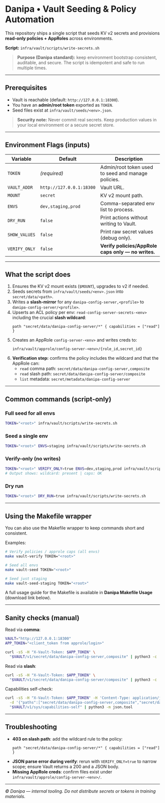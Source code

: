 # Danipa • Vault Seeding & Policy Automation

This repository ships a single script that seeds KV v2 secrets and provisions **read-only policies + AppRoles** across environments.

**Script:** `infra/vault/scripts/write-secrets.sh`

> **Purpose (Danipa standard):** keep environment bootstrap consistent, auditable, and secure. The script is idempotent and safe to run multiple times.

---

## Prerequisites

- Vault is reachable (default: `http://127.0.0.1:18300`).
- You have an **admin/root token** exported as `TOKEN`.
- Seed files exist at `infra/vault/seeds/<env>.json`.

> **Security note:** Never commit real secrets. Keep production values in your local environment or a secure secret store.

---

## Environment Flags (inputs)

| Variable        | Default                   | Description |
|-----------------|---------------------------|-------------|
| `TOKEN`         | _(required)_              | Admin/root token used to seed and manage policies. |
| `VAULT_ADDR`    | `http://127.0.0.1:18300`  | Vault URL. |
| `MOUNT`         | `secret`                  | KV v2 mount path. |
| `ENVS`          | `dev,staging,prod`        | Comma-separated env list to process. |
| `DRY_RUN`       | `false`                   | Print actions without writing to Vault. |
| `SHOW_VALUES`   | `false`                   | Print raw secret values (debug only). |
| `VERIFY_ONLY`   | `false`                   | **Verify policies/AppRole caps only — no writes.** |

---

## What the script does

1. Ensures the KV v2 mount exists (`$MOUNT`), upgrades to v2 if needed.
2. Seeds secrets from `infra/vault/seeds/<env>.json` into `secret/data/<path>`.
3. Writes a **slash-mirror** for any `danipa-config-server,<profile>` to `danipa-config-server/<profile>`.
4. Upserts an ACL policy per env: `read-config-server-secrets-<env>` including the crucial **slash wildcard**:
   ```hcl
   path "secret/data/danipa-config-server/*" { capabilities = ["read"] }
   ```
5. Creates an AppRole `config-server-<env>` and writes creds to:
   ```
   infra/vault/approle/config-server-<env>/{role_id,secret_id}
   ```
6. **Verification step:** confirms the policy includes the wildcard and that the AppRole can:
   - `read` comma path: `secret/data/danipa-config-server,composite`
   - `read` slash path: `secret/data/danipa-config-server/composite`
   - `list` metadata: `secret/metadata/danipa-config-server`

---

## Common commands (script-only)

### Full seed for all envs
```bash
TOKEN="<root>" infra/vault/scripts/write-secrets.sh
```

### Seed a single env
```bash
TOKEN="<root>" ENVS=staging infra/vault/scripts/write-secrets.sh
```

### Verify-only (no writes)
```bash
TOKEN="<root>" VERIFY_ONLY=true ENVS=dev,staging,prod infra/vault/scripts/write-secrets.sh
# Output shows: wildcard: present | caps: OK
```

### Dry run
```bash
TOKEN="<root>" DRY_RUN=true infra/vault/scripts/write-secrets.sh
```

---

## Using the Makefile wrapper

You can also use the Makefile wrapper to keep commands short and consistent.

Examples:
```bash
# Verify policies / approle caps (all envs)
make vault-verify TOKEN="<root>"

# Seed all envs
make vault-seed TOKEN="<root>"

# Seed just staging
make vault-seed-staging TOKEN="<root>"
```

A full usage guide for the Makefile is available in **Danipa Makefile Usage** (download link below).

---

## Sanity checks (manual)

Read via **comma**:
```bash
VAULT="http://127.0.0.1:18300"
APP_TOKEN="<client_token from approle/login>"

curl -sS -H "X-Vault-Token: $APP_TOKEN" \
  "$VAULT/v1/secret/data/danipa-config-server,composite" | python3 -c 'import sys,json; d=json.load(sys.stdin); print(d["data"]["data"]["CONFIG_REPO_URI"])'
```

Read via **slash**:
```bash
curl -sS -H "X-Vault-Token: $APP_TOKEN" \
  "$VAULT/v1/secret/data/danipa-config-server/composite" | python3 -c 'import sys,json; d=json.load(sys.stdin); print(d["data"]["data"]["CONFIG_REPO_URI"])'
```

Capabilities self-check:
```bash
curl -sS -H "X-Vault-Token: $APP_TOKEN" -H 'Content-Type: application/json' -X POST \
  -d '{"paths":["secret/data/danipa-config-server,composite","secret/data/danipa-config-server/composite","secret/metadata/danipa-config-server"]}' \
  "$VAULT/v1/sys/capabilities-self" | python3 -m json.tool
```

---

## Troubleshooting

- **403 on slash path**: add the wildcard rule to the policy:
  ```hcl
  path "secret/data/danipa-config-server/*" { capabilities = ["read"] }
  ```
- **JSON parse error during verify**: rerun with `VERIFY_ONLY=true` to narrow scope; ensure Vault returns a 200 and a JSON body.
- **Missing AppRole creds**: confirm files exist under `infra/vault/approle/config-server-<env>/`.

---

*© Danipa — internal tooling. Do not distribute secrets or tokens in training materials.*
